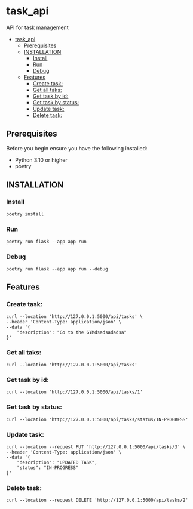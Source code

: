 # task_api
API for task management

- [task\_api](#task_api)
  - [Prerequisites](#prerequisites)
  - [INSTALLATION](#installation)
    - [Install](#install)
    - [Run](#run)
    - [Debug](#debug)
  - [Features](#features)
    - [Create task:](#create-task)
    - [Get all taks:](#get-all-taks)
    - [Get task by id:](#get-task-by-id)
    - [Get task by status:](#get-task-by-status)
    - [Update task:](#update-task)
    - [Delete task:](#delete-task)

## Prerequisites

Before you begin ensure you have the following installed:

- Python 3.10 or higher
- poetry

## INSTALLATION
### Install
```
poetry install
```

### Run

```
poetry run flask --app app run
```
### Debug

```
poetry run flask --app app run --debug
```

## Features
### Create task: 
```
curl --location 'http://127.0.0.1:5000/api/tasks' \
--header 'Content-Type: application/json' \
--data '{
    "description": "Go to the GYMdsadsadadsa"
}'
```
### Get all taks: 
```
curl --location 'http://127.0.0.1:5000/api/tasks'
```
### Get task by id: 
```
curl --location 'http://127.0.0.1:5000/api/tasks/1'
```
### Get task by status: 
```
curl --location 'http://127.0.0.1:5000/api/tasks/status/IN-PROGRESS'
```
### Update task: 
```
curl --location --request PUT 'http://127.0.0.1:5000/api/tasks/3' \
--header 'Content-Type: application/json' \
--data '{
    "description": "UPDATED TASK",
    "status": "IN-PROGRESS"
}'
```
### Delete task: 
```
curl --location --request DELETE 'http://127.0.0.1:5000/api/tasks/2'
```